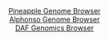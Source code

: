 <div id="Pineapple_Genome_Browser" align="center">
  <a href="https://igv.org/app/?sessionURL=blob:zZNdT9swGIX_i6WiTUrz2SRNJDS1hQIDVkYJpUUochMndevYxnbTkqr_fQZt2s2Q6MWmSb6wX9l.zzl.vAM1EhIzCmLgmo5vOg4wgFywzRhWnKBvsEISxAUkEhlAoAIJRDME4h0ooFQwub3SJxdKcRlbFla8XUFaMlN6JqxgwyjcSDNjlTVghMA5E1AxIa2.gDWzcFm3N2gOOTd1b8_0rRwqaEHCF4xKZnFEy3Sj70t_ldISUVahtFoThd8EpFqP1pibBfzSm4x7WYakvEQvF_lx7_Kid..dJrOzYDBLRueTJJgcjXFJoVoLdExGN_msau633VH0cN5y.83gTpGH1WnfX2Qt7.TodMuxQPLYCZ2u5wdeEOloMM3R9n9yrQc.0PnNfSO6J37LHX5dDsTVmRzyzuB5Vd.Fy07yjvO9AQjL1poFkC1EGDu24dmB4btB.3XqdA3bfs1HMAzixycDKAGzld7.uAPqhWtigETP6zd4DMBEjgSI25Fth04UuX4n7NhR5OyNHVgL8vfCHSa3UWi7PdcN0gITpXHOU0m5NCGlZp0VZtkcmOa1z5.vxdWqGxDne3Qy6nAB.eVg1JDeuxTp1m8PqI1.RNE_4e4jQkw1PxS26dLNZN5skyLcXpezqYDn2wnV360a96d_Cii0td3DwimYqKDS.3VFL3_yVkOBIVW6UGOJ55hg9TLRObINiB3X09iCjBGmOQSinH.yDdtwfPvzbzy9_dP.Bw--">Pineapple Genome Browser</a>
</div>
<div id="Alphonso_Genome_Browser" align="center">
  <a href="https://igv.org/app/?sessionURL=blob:zZJfa9swFMW_i6BlA8eW5caODWU4bZx1_TPW4HhrKUZxZEeNLLmSbCcN.e7TysZeOmgeNgZ6kC5Xuucc_XagI1JRwUEEkO0ObdcFFlAr0c9w3TByg2uiQFRipogFJCmJJLwgINqBEiuN09src3OldaMix6G6GdSYV8JWno1r_Cw47pVdiNo5E4zhhZBYC6mcscSdcGjVDXqywE1jm9mePXSWWGMHs2YluBJOQ3iV9.a9_FcprwgXNcnrlmn6IiA3eozGpV3iD3E2i4uCKHVJthfL0_jyIp57k_Ru6p_dpZ8_ZqmfHc9oxbFuJTndTm7g47QRn75NRuIIjY9QwuatuOnmjBDWH3nnx5NNQyVRp27gjryh7_nIhEP5kmz.J99m0QO9jxpdSWhMI.M6U5vH.nr7RUo8nYwrHsavevfA3gJMFK3hARQrGUQutDzoW0PkD35s3ZEFYWgSkoKC6P7BAlriYm3a73dAbxtDDVDkqX0ByAJCLokE0SCEMHDDEA1PghMYhu7e2oFWsr8Xb5LehgFEMUJ.XlKmDdLLXPFG2ZhzuytKu3o.ME_tP8tk6mXJGK4f26AZJ.ji_Hq1RsH6D1lawIx..UJj9C2K_gl5bxFi68WhuKUJHSVpUd0y1MfzWbV5umOb7Ozq6zh9NZ4TY_awaEoha6xNv6mY40_aOiwp5toUOqrogjKqt5lJUfQgcpFnoAWFYMJQCGS1eActaLlD.P43nN7.Yf8d">Alphonso Genome Browser</a>
</div>


<div id="DAF_Genomics_Browser" align="center">
  <a href="https://igv.org/app/?sessionURL=blob:tZFra9swFIb_i6D95Kvs2LUhDJOkbejWQoJrSCnhxJZjMVlyJDlpFvLfp3ktg10Ygw4kIXEu76vznNCeSEUFRynCjj9yfB9ZSDXisIS2Y.QeWqJQWgNTxEKS1EQSXhKUnlANSkO..GgqG607lbpuBbW9JVy0tFSOChzobCV63RCTamMHWvgiOByUU4rWJGtwgXWN4Eq4UJZEKdtzO8K36wOY4y22HlqSddszTQfVtTFhjFVODcYt5RV5.YuR_6BsFv2QFctsqL8jx3k1zu7m2WMwy1c30WSVP9wWeVRcLumWg.4lGV_gayVYtWMPvcD303rbLfabarIUXbQJL4Lp5eylo5KosR_7V8EoCuIROluIibI3EFDZSD_1QyvGVxYOQ_v1ahLNFKSgKH16tpCWUH426U8npI.dQYUU2fUDNQsJWRGJUjvxvNhPEjwK49BLEv9snVAv2TuzvM4XSezhDOPI2UBr9GvKhgEaoV.D7wXyp85m_yuooqDFcXXc8ZtkP7mVh3rXz7luPunp7LeYvgH447dqIVvQJvT9.QoFmFFrCdc_qATn5_NX">DAF Genomics Browser</a>
</div>
